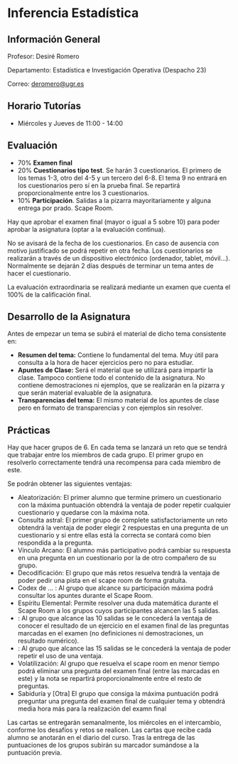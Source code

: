 # Inferencia Estadística

## Información General

Profesor: Desiré Romero

Departamento: Estadística e Investigación Operativa (Despacho 23)

Correo: deromero@ugr.es

## Horario Tutorías
- Miércoles y Jueves de 11:00 - 14:00

## Evaluación
- 70% **Examen final**
- 20% **Cuestionarios tipo test**. Se harán 3 cuestionarios. El primero de los temas 1-3, otro del 4-5 y un tercero del 6-8. El tema 9 no entrará en los cuestionarios pero sí en la prueba final. Se repartirá proporcionalmente entre los 3 cuestionarios.
- 10% **Participación**. Salidas a la pizarra mayoritariamente y alguna entrega por prado. Scape Room.

Hay que aprobar el examen final (mayor o igual a 5 sobre 10) para poder aprobar la asignatura (optar a la evaluación continua).

No se avisará de la fecha de los cuestionarios. En caso de ausencia con motivo justificado se podrá repetir en otra fecha. Los cuestionarios se realizarán a través de un dispositivo electrónico (ordenador, tablet, móvil...). Normalmente se dejarán 2 días después de terminar un tema antes de hacer el cuestionario.

La evaluación extraordinaria se realizará mediante un examen que cuenta el 100% de la calificación final.

## Desarrollo de la Asignatura

Antes de empezar un tema se subirá el material de dicho tema consistente en:
- **Resumen del tema:** Contiene lo fundamental del tema. Muy útil para consulta a la hora de hacer ejercicios pero no para estudiar.
- **Apuntes de Clase:** Será el material que se utilizará para impartir la clase. Tampoco contiene todo el contenido de la asignatura. No contiene demostraciones ni ejemplos, que se realizarán en la pizarra y que serán material evaluable de la asignatura.
- **Transparencias del tema:** El mismo material de los apuntes de clase pero en formato de transparencias y con ejemplos sin resolver.

## Prácticas

Hay que hacer grupos de 6. En cada tema se lanzará un reto que se tendrá que trabajar entre los miembros de cada grupo. El primer grupo en resolverlo correctamente tendrá una recompensa para cada miembro de este.

Se podrán obtener las siguientes ventajas:
- Aleatorización: El primer alumno que termine primero un cuestionario con la máxima puntuación obtendrá la ventaja de poder repetir cualquier cuestionario y quedarse con la máxima nota.
- Consulta astral: El primer grupo de complete satisfactoriamente un reto obtendrá la ventaja de poder elegir 2 respuestas en una pregunta de un cuestionario y si entre ellas está la correcta se contará como bien respondida a la pregunta.
- Vínculo Arcano: El alumno más participativo podrá cambiar su respuesta en una pregunta en un cuestionario por la de otro compañero de su grupo.
- Decodificación: El grupo que más retos resuelva tendrá la ventaja de poder pedir una pista en el scape room de forma gratuita.
- Codex de ... : Al grupo que alcance su participación máxima podrá consultar los apuntes durante el Scape Room.
- Espíritu Elemental: Permite resolver una duda matemática durante el Scape Room a los grupos cuyos participantes alcancen las 5 salidas.
- : Al grupo que alcance las 10 salidas se le concederá la ventaja de conocer el resultado de un ejercicio en el examen final de las preguntas marcadas en el examen (no definiciones ni demostraciones, un resultado numérico).
- : Al grupo que alcance las 15 salidas se le concederá la ventaja de poder repetir el uso de una ventaja.
- Volatilización: Al grupo que resuelva el scape room en menor tiempo podrá eliminar una pregunta del examen final (entre las marcadas en este) y la nota se repartirá proporcionalmente entre el resto de preguntas.
- Sabiduría y [Otra]  El grupo que consiga la máxima puntuación podrá preguntar una pregunta del examen final de cualquier tema y obtendrá media hora más para la realización del examn final

Las cartas se entregarán semanalmente, los miércoles en el intercambio, conforme los desafíos y retos se realicen. Las cartas que recibe cada alumno se anotarán en el diario del curso. Tras la entrega de las puntuaciones de los grupos subirán su marcador sumándose a la puntuación previa.